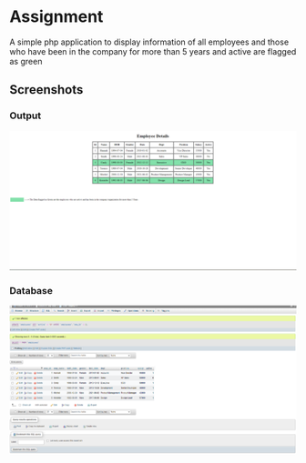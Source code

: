 # Assignment
A simple php application to display information of all employees and those who have been in the company for more than 5 years and active are flagged as green

## Screenshots
### Output
![Output](/screenshots/output.png)
### Database
![DB](/screenshots/db.png)
